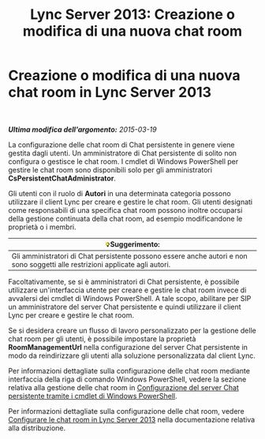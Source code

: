 ﻿---
title: 'Lync Server 2013: Creazione o modifica di una nuova chat room'
TOCTitle: Creazione o modifica di una nuova chat room
ms:assetid: aa8f4349-cfd9-4036-9c4d-de8fb2c4c8a4
ms:mtpsurl: https://technet.microsoft.com/it-it/library/JJ215880(v=OCS.15)
ms:contentKeyID: 49301615
ms.date: 08/24/2015
mtps_version: v=OCS.15
ms.translationtype: HT
---

# Creazione o modifica di una nuova chat room in Lync Server 2013

 

_**Ultima modifica dell'argomento:** 2015-03-19_

La configurazione delle chat room di Chat persistente in genere viene gestita dagli utenti. Un amministratore di Chat persistente di solito non configura o gestisce le chat room. I cmdlet di Windows PowerShell per gestire le chat room sono disponibili solo per gli amministratori **CsPersistentChatAdministrator**.

Gli utenti con il ruolo di **Autori** in una determinata categoria possono utilizzare il client Lync per creare e gestire le chat room. Gli utenti designati come responsabili di una specifica chat room possono inoltre occuparsi della gestione continuata della chat room, ad esempio modificandone le proprietà o i membri.

<table>
<thead>
<tr class="header">
<th><img src="images/Gg398201.tip(OCS.15).gif" title="tip" alt="tip" />Suggerimento:</th>
</tr>
</thead>
<tbody>
<tr class="odd">
<td>Gli amministratori di Chat persistente possono essere anche autori e non sono soggetti alle restrizioni applicate agli autori.</td>
</tr>
</tbody>
</table>


Facoltativamente, se si è amministratori di Chat persistente, è possibile utilizzare un'interfaccia utente per creare e gestire le chat room invece di avvalersi dei cmdlet di Windows PowerShell. A tale scopo, abilitare per SIP un amministratore del server Chat persistente e quindi utilizzare il client Lync per creare e gestire le chat room.

Se si desidera creare un flusso di lavoro personalizzato per la gestione delle chat room per gli utenti, è possibile impostare la proprietà **RoomManagementUrl** nella configurazione del server Chat persistente in modo da reindirizzare gli utenti alla soluzione personalizzata dal client Lync.

Per informazioni dettagliate sulla configurazione delle chat room mediante interfaccia della riga di comando Windows PowerShell, vedere la sezione relativa alla gestione delle chat room in [Configurazione del server Chat persistente tramite i cmdlet di Windows PowerShell](configuring-persistent-chat-server-by-using-windows-powershell-cmdlets.md).

Per informazioni dettagliate sulla configurazione delle chat room, vedere [Configurare le chat room in Lync Server 2013](lync-server-2013-configure-rooms.md) nella documentazione relativa alla distribuzione.

